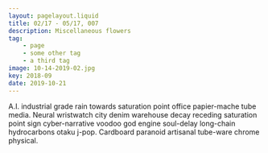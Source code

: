```yaml
---
layout: pagelayout.liquid
title: 02/17 - 05/17, 007
description: Miscellaneous flowers
tag: 
    - page
    - some other tag
    - a third tag
image: 10-14-2019-02.jpg
key: 2018-09
date: 2019-10-21
---
```


A.I. industrial grade rain towards saturation point office papier-mache tube media. Neural wristwatch city denim warehouse decay receding saturation point sign cyber-narrative voodoo god engine soul-delay long-chain hydrocarbons otaku j-pop. Cardboard paranoid artisanal tube-ware chrome physical. 